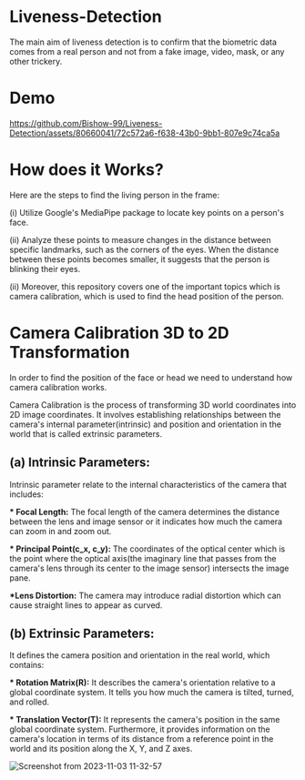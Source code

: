 # Liveness-Detection
The main aim of liveness detection is to confirm that the biometric data comes from a real person and not from a fake image, video, mask, or any other trickery.

# Demo
https://github.com/Bishow-99/Liveness-Detection/assets/80660041/72c572a6-f638-43b0-9bb1-807e9c74ca5a

# How does it Works?
Here are the steps to find the living person in the frame:

(i) Utilize Google's MediaPipe package to locate key points on a person's face.

(ii) Analyze these points to measure changes in the distance between specific landmarks, such as the corners of the eyes. When the distance between these points becomes smaller, 
it suggests that the person is blinking their eyes.

(ii) Moreover, this repository covers one of the important topics which is camera calibration, which is used to find the head position of the person.

# Camera Calibration 3D to 2D Transformation
In order to find the position of the face or head we need to understand how camera calibration works.

Camera Calibration is the process of transforming 3D world coordinates into 2D image coordinates. It involves establishing relationships between the camera's internal parameter(intrinsic) and
position and orientation in the world that is called extrinsic parameters.

<h2> (a) Intrinsic Parameters:</h2> Intrinsic parameter relate to the internal characteristics of the camera that includes:

<b>* Focal Length:</b> The focal length of the camera determines the distance between the lens and image sensor or it indicates how much the camera can zoom in and zoom out.
     
<b>* Principal Point(c_x, c_y):</b> The coordinates of the optical center which is the point where the optical axis(the imaginary line that passes from the camera's lens through its center to the image sensor) intersects the image pane.
     
<b>*Lens Distortion:</b> The camera may introduce radial distortion which can cause straight lines to appear as curved.


<h2>(b) Extrinsic Parameters:</h2> It defines the camera position and orientation in the real world, which contains:

<b>* Rotation Matrix(R):</b> It describes the camera's orientation relative to a global coordinate system. It tells you how much the camera is tilted, turned, and rolled.

<b>* Translation Vector(T):</b> It represents the camera's position in the same global coordinate system. Furthermore, it provides information on the camera's location in terms of its distance from a reference point in the world and its position along the X, Y, and Z axes.

![Screenshot from 2023-11-03 11-32-57](https://github.com/Bishow-99/Liveness-Detection/assets/80660041/abdddb46-5d29-4f08-a6ce-0b739b26c49c)



